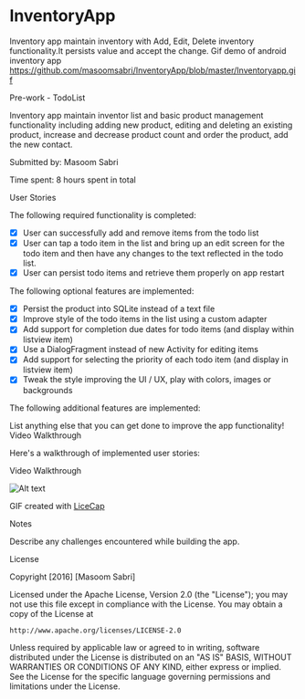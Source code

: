 # InventoryApp
Inventory app maintain inventory with Add, Edit, Delete inventory functionality.It persists value and accept the change.
Gif demo of android inventory app
https://github.com/masoomsabri/InventoryApp/blob/master/Inventoryapp.gif

Pre-work - TodoList

Inventory app maintain inventor list and basic product management functionality including adding new product, editing and deleting an existing product, increase and decrease product count and order the product, add the new contact.

Submitted by: Masoom Sabri

Time spent: 8 hours spent in total

User Stories

The following required functionality is completed:

 - [x] User can successfully add and remove items from the todo list
 - [x] User can tap a todo item in the list and bring up an edit screen for the todo item and then have any changes to the text reflected in the todo list.
 - [x] User can persist todo items and retrieve them properly on app restart

The following optional features are implemented:

 - [x] Persist the product into SQLite instead of a text file
 - [x] Improve style of the todo items in the list using a custom adapter
 - [x] Add support for completion due dates for todo items (and display within listview item)
 - [x] Use a DialogFragment instead of new Activity for editing items
 - [x] Add support for selecting the priority of each todo item (and display in listview item)
 - [x] Tweak the style improving the UI / UX, play with colors, images or backgrounds
 
The following additional features are implemented:

 List anything else that you can get done to improve the app functionality!
Video Walkthrough

Here's a walkthrough of implemented user stories:

Video Walkthrough

![Alt text](http://i.imgur.com/aKbpDpz.gif "Optional title")

GIF created with <a href="http://www.cockos.com/licecap/">LiceCap</a>

Notes

Describe any challenges encountered while building the app.

License

Copyright [2016] [Masoom Sabri]

Licensed under the Apache License, Version 2.0 (the "License");
you may not use this file except in compliance with the License.
You may obtain a copy of the License at

    http://www.apache.org/licenses/LICENSE-2.0

Unless required by applicable law or agreed to in writing, software
distributed under the License is distributed on an "AS IS" BASIS,
WITHOUT WARRANTIES OR CONDITIONS OF ANY KIND, either express or implied.
See the License for the specific language governing permissions and
limitations under the License.
